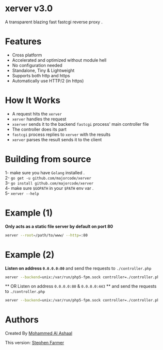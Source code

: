 xerver v3.0
============
A transparent blazing fast fastcgi reverse proxy .

Features
============
* Cross platform
* Accelerated and optimized without module hell
* No configuration needed  
* Standalone, Tiny & Lightweight
* Supports both http and https
* Automatically use HTTP/2 (in https)

How It Works
=============
* A request hits the `xerver`
* `xerver` handles the request
* `xserver` sends it to the backend `fastcgi` process' main controller file
* The controller does its part
* `fastcgi` process replies to `xerver` with the results
* `xerver` parses the result sends it to the client

Building from source
==================
1- make sure you have `Golang` installed .  
2- `go get -u github.com/majorcode/xerver`  
3- `go install github.com/majorcode/xerver`  
4- make sure `$GOPATH` in your `$PATH` env var .    
5- `xerver --help`

Example (1)
==============
**Only acts as a static file server by default on port 80**
```bash
xerver --root=/path/to/www/ --http=:80
```

Example (2)
==============
**Listen on address `0.0.0.0:80`** and send the requests to `./controller.php`  
```bash
xerver --backend=unix:/var/run/php5-fpm.sock controller=./controller.php --http=:80
```
** OR Listen on address `0.0.0.0:80` & ``0.0.0.0:443`` ** and send the requests to `./controller.php`
```bash
xerver --backend=unix:/var/run/php5-fpm.sock controller=./controller.php --http=:80 --https=:443 --cert=./cert.pem --key=./key.pem
```


Authors
==================
Created By [Mohammed Al Ashaal](http://www.alash3al.xyz)

This version: [Stephen Farmer](http://www.majorcode.com)
